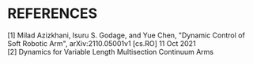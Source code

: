 # REFERENCES

[1] Milad Azizkhani, Isuru S. Godage, and Yue Chen, "Dynamic Control of Soft Robotic Arm", arXiv:2110.05001v1 [cs.RO] 11 Oct 2021  
[2] Dynamics for Variable Length Multisection Continuum Arms  